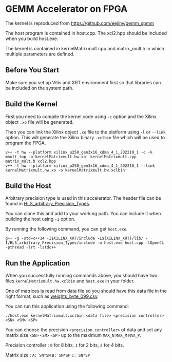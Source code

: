 # GEMM Accelerator on FPGA

The kernel is reproduced from https://github.com/eejlny/gemm_spmm

The host program is contained in host.cpp. The xcl2.hpp should be included when you build host.exe.

The kernel is contained in kernelMatrixmult.cpp and matrix_mult.h in which multiple parameters are defined.

## Before You Start

Make sure you set up Vitis and XRT environment first so that libraries can be included on the system path.

## Build the Kernel

First you need to compile the kernel code using `-c` option and the Xilinx object `.xo` file will be generated.

Then you can link the Xilinx object `.xo` file to the platform using `-l` or `--link` option.
This will generate the Xilinx binary `.xclbin` file which will be used to program the FPGA.

```
v++ -t hw --platform xilinx_u250_gen3x16_xdma_4_1_202210_1 -c -k mmult_top -o'kernelMatrixmult.hw.xo' kernelMatrixmult.cpp matrix_mult.h xcl2.hpp
v++ -t hw --platform xilinx_u250_gen3x16_xdma_4_1_202210_1 --link kernelMatrixmult.hw.xo -o'kernelMatrixmult.hw.xclbin'
```

## Build the Host

Arbitrary precision type is used in this accelerator. The header file can be found in [HLS_arbitrary_Precision_Types](https://github.com/Xilinx/HLS_arbitrary_Precision_Types).

You can clone this  and add to your working path. You can include it when building the host using `-I` option.

By running the following command, you can get `host.exe`.

```
g++ -g -std=c++14 -I$XILINX_XRT/include -L${XILINX_XRT}/lib/ -I/HLS_arbitrary_Precision_Types/include -o host.exe host.cpp -lOpenCL -pthread -lrt -lstdc++
```

## Run the Application

When you successfully running commands above, you should have two files `kernelMatrixmult.hw.xclbin` and `host.exe` in your folder.

One of matrices is read from data file so you should have this data file in the right format, such as [weights_byte_099.csv](https://github.com/RhysHuo/gemm_Vitis_Update/blob/main/weights_byte_099.csv).

You can run this application using the following command:

```
./host.exe kernelMatrixmult.xclbin <data file> <precision controller> <SN> <SM> <SP>
```
You can choose the precision `<precision controller>` of data and set any matrix size `<SN>` `<SM>` `<SP>` up to the maximum `MAX_N`  `MAX_M`  `MAX_P`.

Precision controller : `0` for 8 bits, `1` for 2 bits, `2` for 4 bits.

Matrix size : `A: SN*SM` `B: SM*SP` `C: SN*SP`
